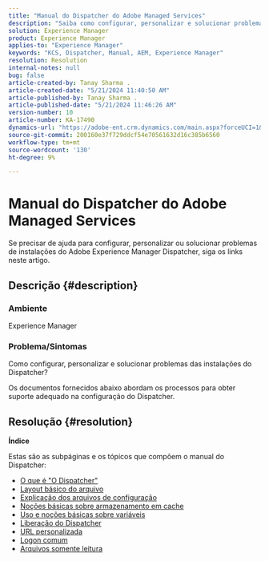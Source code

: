 ```yaml
---
title: "Manual do Dispatcher do Adobe Managed Services"
description: "Saiba como configurar, personalizar e solucionar problemas das instalações do AEM Dispatcher. Siga os links mencionados."
solution: Experience Manager
product: Experience Manager
applies-to: "Experience Manager"
keywords: "KCS, Dispatcher, Manual, AEM, Experience Manager"
resolution: Resolution
internal-notes: null
bug: false
article-created-by: Tanay Sharma .
article-created-date: "5/21/2024 11:40:50 AM"
article-published-by: Tanay Sharma .
article-published-date: "5/21/2024 11:46:26 AM"
version-number: 10
article-number: KA-17490
dynamics-url: "https://adobe-ent.crm.dynamics.com/main.aspx?forceUCI=1&pagetype=entityrecord&etn=knowledgearticle&id=51742df6-6617-ef11-9f8a-6045bd006b25"
source-git-commit: 200160e37f729ddcf54e70561632d16c385b6560
workflow-type: tm+mt
source-wordcount: '130'
ht-degree: 9%

---
```


# Manual do Dispatcher do Adobe Managed Services


Se precisar de ajuda para configurar, personalizar ou solucionar problemas de instalações do Adobe Experience Manager Dispatcher, siga os links neste artigo.

## Descrição {#description}


### <b>Ambiente</b>

Experience Manager

### <b>Problema/Sintomas</b>

Como configurar, personalizar e solucionar problemas das instalações do Dispatcher?

Os documentos fornecidos abaixo abordam os processos para obter suporte adequado na configuração do Dispatcher.


## Resolução {#resolution}


<b>Índice</b>

Estas são as subpáginas e os tópicos que compõem o manual do Dispatcher:

- [O que é &quot;O Dispatcher&quot;](https://experienceleague.adobe.com/en/docs/experience-cloud-kcs/kbarticles/ka-17911)
- [Layout básico do arquivo](https://experienceleague.adobe.com/en/docs/experience-cloud-kcs/kbarticles/ka-17502)
- [Explicação dos arquivos de configuração](https://experienceleague.adobe.com/en/docs/experience-cloud-kcs/kbarticles/ka-17477)
- [Noções básicas sobre armazenamento em cache](https://experienceleague.adobe.com/en/docs/experience-manager-learn/ams/dispatcher/understanding-cache)
- [Uso e noções básicas sobre variáveis](https://experienceleague.adobe.com/en/docs/experience-cloud-kcs/kbarticles/ka-17487)
- [Liberação do Dispatcher](https://experienceleague.adobe.com/en/docs/experience-cloud-kcs/kbarticles/ka-17493)
- [URL personalizada](https://experienceleague.adobe.com/en/docs/experience-cloud-kcs/kbarticles/ka-17463)
- [Logon comum](https://experienceleague.adobe.com/en/docs/experience-cloud-kcs/kbarticles/ka-17914)
- [Arquivos somente leitura](https://experienceleague.adobe.com/en/docs/experience-cloud-kcs/kbarticles/ka-17483)

